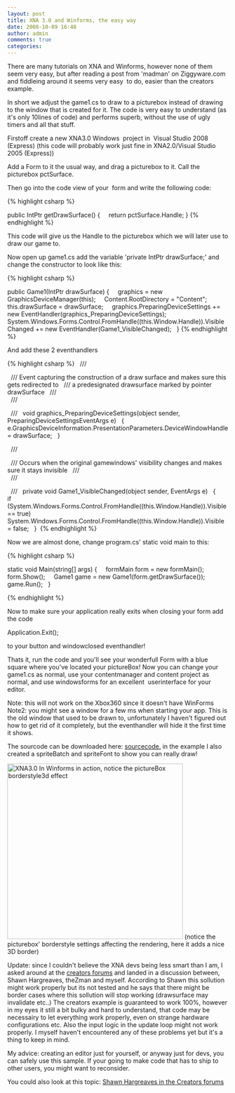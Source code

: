 ```yaml
---
layout: post
title: XNA 3.0 and Winforms, the easy way
date: 2008-10-09 16:48
author: admin
comments: true
categories:
---
```

There are many tutorials on XNA and Winforms, however none of them seem very easy, but after reading a post from 'madman' on Ziggyware.com and fiddleing around it seems very easy  to do, easier than the creators example.

In short we adjust the game1.cs to draw to a picturebox instead of drawing to the window that is created for it. The code is very easy to understand (as it's only 10lines of code) and performs superb, without the use of ugly timers and all that stuff.

Firstoff create a new XNA3.0 Windows  project in  Visual Studio 2008 (Express) (this code will probably work just fine in XNA2.0/Visual Studio 2005 (Express))

Add a Form to it the usual way, and drag a picturebox to it. Call the picturebox pctSurface.

Then go into the code view of your  form and write the following code:

{% highlight csharp %}

public IntPtr getDrawSurface()
{
    return pctSurface.Handle;
}
{% endhighlight %}

This code will give us the Handle to the picturebox which we will later use to draw our game to.

Now open up game1.cs add the variable 'private IntPtr drawSurface;' and change the constructor to look like this:

{% highlight csharp %}

public Game1(IntPtr drawSurface)
{
              graphics = new GraphicsDeviceManager(this);
              Content.RootDirectory = "Content";
              this.drawSurface = drawSurface;
              graphics.PreparingDeviceSettings +=
              new EventHandler<preparingDeviceSettingsEventArgs>(graphics_PreparingDeviceSettings);
              System.Windows.Forms.Control.FromHandle((this.Window.Handle)).VisibleChanged +=
              new EventHandler(Game1_VisibleChanged);            
}
{% endhighlight %}

And add these 2 eventhandlers

{% highlight csharp %}
        /// <summary>
        /// Event capturing the construction of a draw surface and makes sure this gets redirected to
        /// a predesignated drawsurface marked by pointer drawSurface
        /// </summary>
        ///
<param name="sender"></param>
        ///
<param name="e"></param>
        void graphics_PreparingDeviceSettings(object sender, PreparingDeviceSettingsEventArgs e)
        {
                e.GraphicsDeviceInformation.PresentationParameters.DeviceWindowHandle =
                drawSurface;
        }

        /// <summary>
        /// Occurs when the original gamewindows' visibility changes and makes sure it stays invisible
        /// </summary>
        ///
<param name="sender"></param>
        ///
<param name="e"></param>
        private void Game1_VisibleChanged(object sender, EventArgs e)
        {
                if (System.Windows.Forms.Control.FromHandle((this.Window.Handle)).Visible == true)
                    System.Windows.Forms.Control.FromHandle((this.Window.Handle)).Visible = false;
        }
 {% endhighlight %}

Now we are almost done, change program.cs' static void main to this:

{% highlight csharp %}

static void Main(string[] args)
{
              formMain form = new formMain();
              form.Show();
              Game1 game = new Game1(form.getDrawSurface());
              game.Run();            
}

{% endhighlight %}

Now to make sure your application really exits when closing your form add the code

Application.Exit();

to your button and windowclosed eventhandler!

Thats it, run the code and you'll see your wonderfull Form with a blue square where you've located your pictureBox! Now you can change your game1.cs as normal, use your contentmanager and content project as normal, and use windowsforms for an excellent  userinterface for your editor.

Note: this will not work on the Xbox360 since it doesn't have WinForms
Note2: you might see a window for a few ms when starting your app. This is the old window that used to be drawn to, unfortunately I haven't figured out how to get rid of it completely, but the eventhandler will hide it the first time it shows.

The sourcode can be downloaded here: <a href="http://rapidshare.com/files/152392592/XNA3Editor.zip.html">sourcecode.</a>
in the example I also created a spriteBatch and spriteFont to show you can really draw!

<img src="http://i37.tinypic.com/20g1maq.jpg" alt="XNA3.0 In Winforms in action, notice the pictureBox borderstyle3d effect" width="400" />
(notice the picturebox' borderstyle settings affecting the rendering, here it adds a nice 3D border)

Update: since I couldn't believe the XNA devs being less smart than I am, I asked around at the <a href="http://forums.xna.com/forums/">creators forums</a> and landed in a discussion between, Shawn Hargreaves, theZman and myself. According to Shawn this sollution might work properly but its not tested and he says that there might be border cases where this sollution will stop working (drawsurface may invalidate etc..) The creators example is guaranteed to work 100%, however in my eyes it still a bit bulky and hard to understand, that code may be necessairy to let everything work properly, even on strange hardware configurations etc. Also the input logic in the update loop might not work properly. I myself haven't encountered any of these problems yet but it's a thing to keep in mind.

My advice: creating an editor just for yourself, or anyway just for devs, you can safely use this sample. If your going to make code that has to ship to other users, you might want to reconsider.

You could also look at this topic: <a href="http://forums.xna.com/forums/p/18445/96520.aspx#96520">Shawn Hargreaves in the Creators forums</a>
